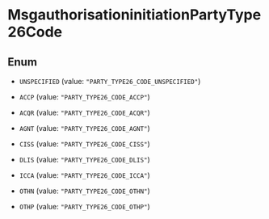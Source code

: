 

# MsgauthorisationinitiationPartyType26Code

## Enum


* `UNSPECIFIED` (value: `"PARTY_TYPE26_CODE_UNSPECIFIED"`)

* `ACCP` (value: `"PARTY_TYPE26_CODE_ACCP"`)

* `ACQR` (value: `"PARTY_TYPE26_CODE_ACQR"`)

* `AGNT` (value: `"PARTY_TYPE26_CODE_AGNT"`)

* `CISS` (value: `"PARTY_TYPE26_CODE_CISS"`)

* `DLIS` (value: `"PARTY_TYPE26_CODE_DLIS"`)

* `ICCA` (value: `"PARTY_TYPE26_CODE_ICCA"`)

* `OTHN` (value: `"PARTY_TYPE26_CODE_OTHN"`)

* `OTHP` (value: `"PARTY_TYPE26_CODE_OTHP"`)



